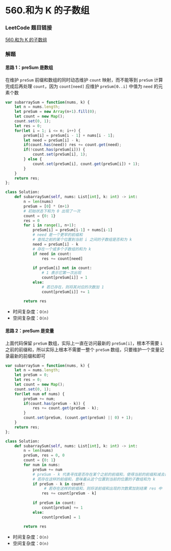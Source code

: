 # 560.和为 K 的子数组

### LeetCode 题目链接

[560.和为 K 的子数组](https://leetcode.cn/problems/subarray-sum-equals-k/)

### 解题

#### 思路 1：preSum 是数组

在维护 `preSum` 前缀和数组的同时动态维护 `count` 映射，而不能等到 `preSum` 计算完成后再处理 `count`，因为 `count[need]` 应维护 `preSum[0..i]` 中值为 `need` 的元素个数

```js
var subarraySum = function(nums, k) {
    let n = nums.length;
    let preSum = new Array(n+1).fill(0);
    let count = new Map();
    count.set(0, 1);
    let res = 0;
    for(let i = 1; i <= n; i++) {
        preSum[i] = preSum[i - 1] + nums[i - 1];
        let need = preSum[i] - k;
        if(count.has(need)) res += count.get(need);
        if(!count.has(preSum[i])) {
            count.set(preSum[i], 1);
        } else {
            count.set(preSum[i], count.get(preSum[i]) + 1);
        }
    }
    return res;
};
```
```python
class Solution:
    def subarraySum(self, nums: List[int], k: int) -> int:
        n = len(nums)
        preSum = [0] * (n+1)
        # 初始状态下和为 0 出现了一次
        count = {0: 1} 
        res = 0
        for i in range(1, n+1):
            preSum[i] = preSum[i-1] + nums[i-1]
            # need 是一个更早的前缀和
            # 查找之前的某个位置到当前 i 之间的子数组是否和为 k
            need = preSum[i] - k
            # 存在一个或多个子数组的和为 k
            if need in count:
                res += count[need]
            
            if preSum[i] not in count:
                # 1 表示它第一次出现
                count[preSum[i]] = 1
            else:
                # 若已存在，则将其对应的次数加 1
                count[preSum[i]] += 1
        
        return res
```
- 时间复杂度：`O(n)`
- 空间复杂度：`O(n)`

#### 思路 2：preSum 是变量

上面代码保留 `preSum` 数组，实际上一直在访问最新的 `preSum[i]`，根本不需要 `i` 之前的前缀和，所以实际上根本不需要一整个 `preSum` 数组，只要维护一个变量记录最新的前缀和即可

```js
var subarraySum = function(nums, k) {
    let n = nums.length;
    let preSum = 0;
    let res = 0;
    let count = new Map();
    count.set(0, 1);
    for(let num of nums) {
        preSum += num;
        if(count.has(preSum - k)) {
            res += count.get(preSum - k);
        }
        count.set(preSum, (count.get(preSum) || 0) + 1);
    }
    return res;
};
```
```python
class Solution:
    def subarraySum(self, nums: List[int], k: int) -> int:
        n = len(nums)
        preSum, res = 0, 0
        count = {0: 1}
        for num in nums:
            preSum += num
            # preSum - k 代表寻找是否存在某个之前的前缀和，使得当前的前缀和减去该前缀和的值等于 k
            # 若存在这样的前缀和，意味着从这个位置到当前的位置的子数组和为 k
            if preSum - k in count:
                 # 若存在这样的前缀和，则将该前缀和出现的次数累加到结果 res 中
                res += count[preSum - k]
            
            if preSum in count:
                count[preSum] += 1
            else:
                count[preSum] = 1
        
        return res
```
- 时间复杂度：`O(n)`
- 空间复杂度：`O(n)`